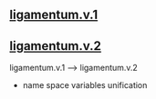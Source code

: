 ## [ligamentum.v.1](_Essentia_hoc/Collectio_Function_design_templates/Architectura_Principium/Arbor_Architecture/Generativus+Inject/ligamentum.v.1)
## [ligamentum.v.2](_Essentia_hoc/Collectio_Function_design_templates/Architectura_Principium/Arbor_Architecture/Generativus+Inject/ligamentum.v.2)

ligamentum.v.1 --> ligamentum.v.2
- name space variables unification 
